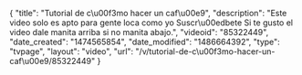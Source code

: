 {
    "title": "Tutorial de c\u00f3mo hacer un caf\u00e9",
    "description": "Este video solo es apto para gente loca como yo Suscr\u00edbete Si te gusto el video dale manita arriba si no manita abajo.",
    "videoid": "85322449",
    "date_created": "1474565854",
    "date_modified": "1486664392",
    "type": "tvpage",
    "layout": "video",
    "url": "\/v\/tutorial-de-c\u00f3mo-hacer-un-caf\u00e9\/85322449"
}